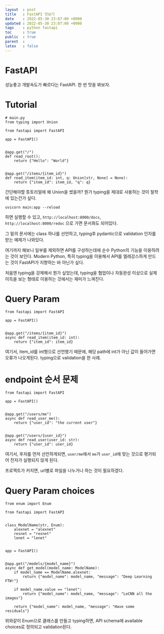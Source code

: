 ```yaml
---
layout  : post
title   : FastAPI 맛보기 
date    : 2022-05-30 23:07:00 +0900
updated : 2022-05-30 23:07:00 +0900
tags    : python fastapi
toc     : true
public  : true
parent  : 
latex   : false
---
```


# FastAPI
 성능좋고 개발속도가 빠르다는 FastAPI. 한 번 맛을 봐보자.
 
# Tutorial
```
# main.py
from typing import Union

from fastapi import FastAPI

app = FastAPI()


@app.get("/")
def read_root():
    return {"Hello": "World"}


@app.get("/items/{item_id}")
def read_item(item_id: int, q: Union[str, None] = None):
    return {"item_id": item_id, "q": q}
```
간단해야할 튜토리얼에 왜 Union을 썼을까? 뭔가 typing을 제대로 사용하는 것이
철학에 있는건가 싶다.

`uvicorn main:app --reload`

하면 실행할 수 있고, `http://localhost:8000/docs`, `http://localhost:8000/redoc`
으로 가면 문서화도 되어있다.

그 밑의 문서에는 class 하나를 선언하고, typing후 pydantic으로 validation 인자를 받는 예제가
나와있다.

여기까지 해보니
일부를 제외하면 API를 구성하는데에 순수 Python의 기능을 이용하려는 것이 보인다.
Modern Python, 특히 typing을 이용해서 API를 엘레강스하게 만드는 것이 FastAPI가
지향하는 바 아닌가 싶다.

처음엔 typing을 강제해서 뭔가 싶었는데, typing을 협업이나 자동완성 이상으로 실제 이득을
보는 형태로 이용하는 것에서는 재미가 느껴진다.

# Query Param

```
from fastapi import FastAPI

app = FastAPI()


@app.get("/items/{item_id}")
async def read_item(item_id: int):
    return {"item_id": item_id}
```

여기서, item_id를 int형으로 선언했기 때문에, 해당 path에 int가 아닌 값이 들어가면
오류가 나오게된다. typing으로 validation을 한 사례.

# endpoint 순서 문제

```
from fastapi import FastAPI

app = FastAPI()


@app.get("/users/me")
async def read_user_me():
    return {"user_id": "the current user"}


@app.get("/users/{user_id}")
async def read_user(user_id: str):
    return {"user_id": user_id}
```

여기서, 후자를 먼저 선언하게되면, `user/me`에서 `me`가 `user_id`에 맞는 것으로 평가되어
전자가 실행되지 않게 된다.

프로젝트가 커지면, url별로 파일을 나누거나 하는 것이 필요하겠다.

# Query Param choices

```
from enum import Enum

from fastapi import FastAPI


class ModelName(str, Enum):
    alexnet = "alexnet"
    resnet = "resnet"
    lenet = "lenet"


app = FastAPI()


@app.get("/models/{model_name}")
async def get_model(model_name: ModelName):
    if model_name == ModelName.alexnet:
        return {"model_name": model_name, "message": "Deep Learning FTW!"}

    if model_name.value == "lenet":
        return {"model_name": model_name, "message": "LeCNN all the images"}

    return {"model_name": model_name, "message": "Have some residuals"}
```

위와같이 Enum으로 클래스를 만들고 typing하면, API schema에 available choices로 정의되고
validation된다.


